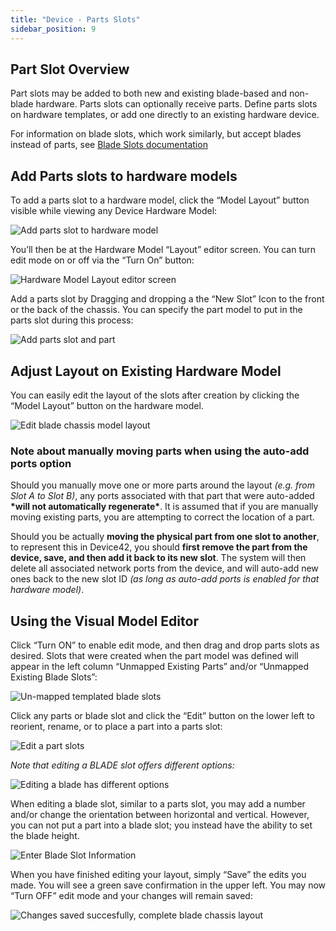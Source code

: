 ```yaml
---
title: "Device - Parts Slots"
sidebar_position: 9
---
```


## Part Slot Overview

Part slots may be added to both new and existing blade-based and non-blade hardware. Parts slots can optionally receive parts. Define parts slots on hardware templates, or add one directly to an existing hardware device.

For information on blade slots, which work similarly, but accept blades instead of parts, see [Blade Slots documentation](/devices/device-blade-slots/)

## Add Parts slots to hardware models

To add a parts slot to a hardware model, click the “Model Layout” button visible while viewing any Device Hardware Model:

![Add parts slot to hardware model](/assets/images/Model_layout_button-VIEW_Device_hardware_model.PNG)

You’ll then be at the Hardware Model “Layout” editor screen. You can turn edit mode on or off via the “Turn On” button:

![Hardware Model Layout editor screen](/assets/images/Model_layout_EDIT_screen.PNG)

Add a parts slot by Dragging and dropping a the “New Slot” Icon to the front or the back of the chassis. You can specify the part model to put in the parts slot during this process:

![Add parts slot and part](/assets/images/enter_parts_slot_information.png)

## Adjust Layout on Existing Hardware Model

You can easily edit the layout of the slots after creation by clicking the “Model Layout” button on the hardware model.

![Edit blade chassis model layout](/assets/images/view_hardware_model_Model_layout_button-HL.PNG)

### Note about manually moving parts when using the auto-add ports option

Should you manually move one or more parts around the layout _(e.g. from Slot A to Slot B)_, any ports associated with that part that were auto-added **\*will not automatically regenerate\***. It is assumed that if you are manually moving existing parts, you are attempting to correct the location of a part.

Should you be actually **moving the physical part from one slot to another**, to represent this in Device42, you should **first remove the part from the device, save, and then add it back to its new slot**. The system will then delete all associated network ports from the device, and will auto-add new ones back to the new slot ID _(as long as auto-add ports is enabled for that hardware model)_.

## Using the Visual Model Editor

Click “Turn ON” to enable edit mode, and then drag and drop parts slots as desired. Slots that were created when the part model was defined will appear in the left column “Unmapped Existing Parts” and/or “Unmapped Existing Blade Slots”:

![Un-mapped templated blade slots](/assets/images/UNMAPPED_EXISTING_BLADE_SLOTS-Blade_chassis_populated.PNG)

Click any parts or blade slot and click the “Edit” button on the lower left to reorient, rename, or to place a part into a parts slot:

![Edit a part slots](/assets/images/edit_a_parts_slot_part_layout_view.png)

_Note that editing a BLADE slot offers different options:_

![Editing a blade has different options](/assets/images/EDIT_BLADE_SLOT_Blade_chassis_Layout_view.PNG)

When editing a blade slot, similar to a parts slot, you may add a number and/or change the orientation between horizontal and vertical. However, you can not put a part into a blade slot; you instead have the ability to set the blade height.

![Enter Blade Slot Information](/assets/images/enter_parts_slot_information.png)

When you have finished editing your layout, simply “Save” the edits you made. You will see a green save confirmation in the upper left. You may now “Turn OFF” edit mode and your changes will remain saved:

![Changes saved succesfully, complete blade chassis layout](/assets/images/Dell_m1000_example_layout_COMPLETE.PNG)
